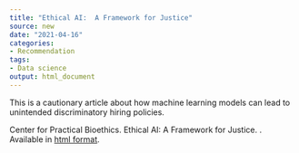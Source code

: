 ```yaml
---
title: "Ethical AI:  A Framework for Justice"
source: new
date: "2021-04-16"
categories:
- Recommendation
tags:
- Data science
output: html_document
---
```


This is a cautionary article about how machine learning models can lead to unintended discriminatory hiring policies.

<!--more-->

Center for Practical Bioethics. Ethical AI:  A Framework for Justice. . Available in [html format](https://www.practicalbioethics.org/programs/artificial-intelligence.html).
